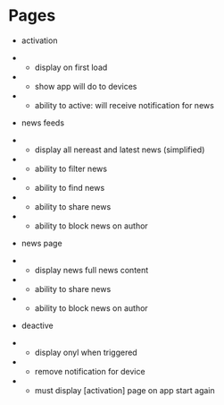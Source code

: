 # Pages
  - activation
  - - display on first load
  - - show app will do to devices
  - - ability to active: will receive notification for news

  - news feeds
  - - display all nereast  and latest news (simplified)
  - - ability to filter news
  - - ability to find news
  - - ability to share news
  - - ability to block news on author

  - news page 
  - - display news full news content
  - - ability to share news
  - - ability to block news on author

  - deactive
  - - display onyl when triggered
  - - remove notification for device
  - - must display [activation] page on app start again
